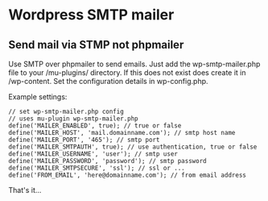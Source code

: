# Wordpress SMTP mailer
## Send mail via STMP not phpmailer

Use SMTP over phpmailer to send emails. 
Just add the wp-smtp-mailer.php file to your /mu-plugins/ directory. If this does not exist does create it in /wp-content.
Set the configuration details in wp-config.php. 

Example settings:
``` 
// set wp-smtp-mailer.php config
// uses mu-plugin wp-smtp-mailer.php
define('MAILER_ENABLED', true); // true or false
define('MAILER_HOST', 'mail.domainname.com'); // smtp host name
define('MAILER_PORT', '465'); // smtp port
define('MAILER_SMTPAUTH', true); // use authentication, true or false
define('MAILER_USERNAME', 'user'); // smtp user
define('MAILER_PASSWORD', 'password'); // smtp password
define('MAILER_SMTPSECURE', 'ssl'); // ssl or ...
define('FROM_EMAIL', 'here@domainname.com'); // from email address
```

That's it...
